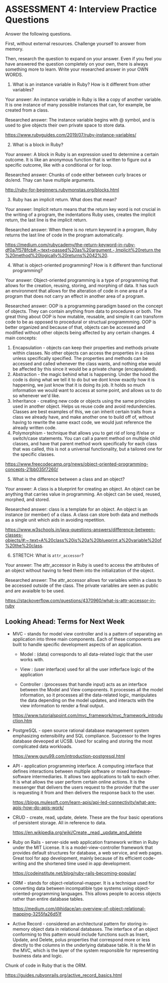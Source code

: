 # ASSESSMENT 4: Interview Practice Questions
Answer the following questions.

First, without external resources. Challenge yourself to answer from memory.

Then, research the question to expand on your answer. Even if you feel you have answered the question completely on your own, there is always something more to learn. Write your researched answer in your OWN WORDS.  

1. What is an instance variable in Ruby? How is it different from other variables?

  Your answer: An instance variable in Ruby is like a copy of another variable. It is one instance of many possible instances that can, for example, be created from a class.  

  Researched answer: The instance variable begins with @ symbol, and is used to give objects their own private space to store data. 

https://www.rubyguides.com/2019/07/ruby-instance-variables/


2. What is a block in Ruby?

  Your answer: A block in Ruby is an expression used to determine a certain outcome. It is like an anonymous function that is written to figure out a specific outcome, like with a conditional or for loop. 

  Researched answer: Chunks of code either between curly braces or do/end. Thay can have multiple arguments.

  http://ruby-for-beginners.rubymonstas.org/blocks.html



3. Ruby has an implicit return. What does that mean?

  Your answer: Implicit return means that the return key word is not crucial in the writing of a program, the indentations Ruby uses, creates the implicit return, the last line is the implicit return.

  Researched answer: When there is no return keyword in a program, Ruby returns the last line of code in the program automatically. 


  https://medium.com/rubycademy/the-return-keyword-in-ruby-df0a7f578fcb#:~:text=passed%20as%20argument.-,Implicit%20return,the%20method%20logically%20returns%2042%20.


4. What is object-oriented programming? How is it different than functional programming?

  Your answer: Object-oriented programming is a type of programming that allows for the creation, reusing, storing, and morphing of data. It has such an environment that allows for the alteration of code in one area of a program that does not carry an effect in another area of a program.

  Researched answer: OOP is a programming paradigm based on the concept of objects. They can contain anything from data to procedures or both. The great thing about OOP is how mutable, reusable, and simple it can transform code to be as opposed to procedural or structual programmming. OOP is better organized and because of that, objects can be accessed and modified without other objects being affected by any certain changes. 
  4 main concepts:
  1. Encapsulation - objects can keep their properties and methods private within classes. No other objects can access the properties in a class unless specifically specified. The properties and methods can be accessed and called whenever the class wants, and nothing else would be affected by this since it would be a private change (encapsulated). 
  2. Abstraction - the magic behind what is happening. Under the hood the code is doing what we tell it to do but we dont know exactly how it is happening, we just know that it is doing its job. It holds so much information we would want to access at some point, and allows us to do so whenever we'd like. 
  3. Inheritance - creating new code or objects using the same principles used in another object. Helps us reuse code and avoid redundencies. Classes are best examples of this, we can inherit certain traits from a class we already have, and make another one to build off of, without having to rewrite the same exact code, we would just reference the already written code. 
  4. Polymorphism - technique that allows you to get rid of long if/else or switch/case statements. You can call a parent method on multiple child classes, and have that parent method work specifically for each class that was called, this is not a universal functionality, but a tailored one for the specific classes. 

https://www.freecodecamp.org/news/object-oriented-programming-concepts-21bb035f7260/



5. What is the difference between a class and an object?

  Your answer: A class is a blueprint for creating an object. An object can be anything that carries value in programming. An object can be used, reused, morphed, and stored. 

  Researched answer: class is a template for an object. An object is an instance (or member) of a class. A class can store both data and methods as a single unit which aids in avoiding repetition. 

  https://www.w3schools.in/java-questions-answers/difference-between-classes-objects/#:~:text=A%20class%20is%20a%20blueprint,a%20variable%20of%20the%20class.



6. STRETCH: What is `attr_accessor`?

  Your answer: The attr_accessor in Ruby is used to access the attributes of an object without having to feed them into the initialization of the object.

  Researched answer: The attr_accessor allows for variables within a class to be accessed outside of the class. The private variables are seen as public and are avaialble to be used. 

  https://stackoverflow.com/questions/4370960/what-is-attr-accessor-in-ruby



## Looking Ahead: Terms for Next Week
- MVC - stands for model view controller and is a pattern of separating an application into three main components. Each   of these components are built to handle specific development aspects of an application. 

  - Model : (data) corresponds to all data-related logic that the user works with. 

  - View : (user interface) used for all the user intferface logic of the application

  - Controller : (processes that handle input) acts as an interface between the Model and View components. It  processes all the model information, so it processes all the data-related logic, manipulates the data depending on the model updates, and interacts with the view information to render a final output. 

  https://www.tutorialspoint.com/mvc_framework/mvc_framework_introduction.htm

- PostgreSQL - open source rational database management system emphasizing extensibility and SQL compliance. Successor to the Ingres database deveoped at UCSB. Used for scaling and storing the most complicated data workloads.

  https://www.guru99.com/introduction-postgresql.html

- API - application programming interface. A computing interface that defines interactions between multiple software or mixed hardware-software intermediaries. It allows two applications to talk to each other. It is what allows the user perform certain online actions. It is the messenger that delivers the users request to the provider that the user is requesting it from and then delivers the response back to the user. 

  https://blogs.mulesoft.com/learn-apis/api-led-connectivity/what-are-apis-how-do-apis-work/

- CRUD - create, read, update, delete. These are the four basic operations of persistent storage. All in reference to data.

  https://en.wikipedia.org/wiki/Create,_read,_update_and_delete

- Ruby on Rails - server-side web application framework written in Ruby under the MIT License. It is a model-view-controller framework that provides default structures for database, a web service, and web pages. Great tool for app development, mainly because of its efficient code-writing and the shortened time used in app development. 

  https://codeinstitute.net/blog/ruby-rails-becoming-popular/

- ORM - stands for object-relational-mapper. It is a technique used for converting data between incompatible type systems using object-oriented-programming languages. This allows people to access objects rather than entire database tables. 

  https://medium.com/@hidace/an-overview-of-object-relational-mapping-3255fa26d51f

- Active Record - considered an architectural pattern for storing in-memory object data in relational databases. The interface of an object conforming to this pattern would include functions such as Insert, Update, and Delete, polus properties that correspond more or less directly to the columns in the underlying database table. It is the M in the MVC, which is the layer of the system responsible for representing business data and logic. 

Chunk of code in Ruby that is the ORM. 

  https://guides.rubyonrails.org/active_record_basics.html
